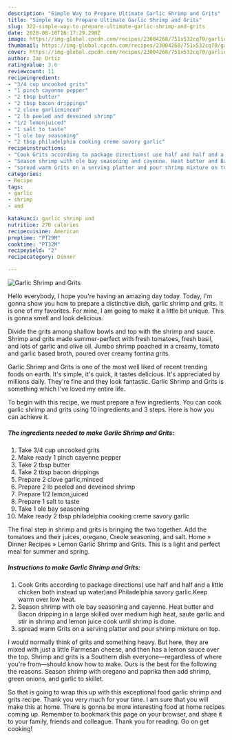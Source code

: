```yaml
---
description: "Simple Way to Prepare Ultimate Garlic Shrimp and Grits"
title: "Simple Way to Prepare Ultimate Garlic Shrimp and Grits"
slug: 322-simple-way-to-prepare-ultimate-garlic-shrimp-and-grits
date: 2020-08-10T16:17:29.290Z
image: https://img-global.cpcdn.com/recipes/23004268/751x532cq70/garlic-shrimp-and-grits-recipe-main-photo.jpg
thumbnail: https://img-global.cpcdn.com/recipes/23004268/751x532cq70/garlic-shrimp-and-grits-recipe-main-photo.jpg
cover: https://img-global.cpcdn.com/recipes/23004268/751x532cq70/garlic-shrimp-and-grits-recipe-main-photo.jpg
author: Ian Ortiz
ratingvalue: 3.6
reviewcount: 11
recipeingredient:
- "3/4 cup uncooked grits"
- "1 pinch cayenne pepper"
- "2 tbsp butter"
- "2 tbsp bacon drippings"
- "2 clove garlicminced"
- "2 lb peeled and deveined shrimp"
- "1/2 lemonjuiced"
- "1 salt to taste"
- "1 ole bay seasoning"
- "2 tbsp philadelphia cooking creme savory garlic"
recipeinstructions:
- "Cook Grits according to package directions( use half and half and a little chicken both instead up water)and Philadelphia savory garlic.Keep warm over low heat."
- "Season shrimp with ole bay seasoning and cayenne. Heat butter and Bacon dripping in a large skilled over medium high heat, saute garlic and stir in shrimp and lemon juice cook until shrimp is done."
- "spread warm Grits on a serving platter and pour shrimp mixture on top."
categories:
- Recipe
tags:
- garlic
- shrimp
- and

katakunci: garlic shrimp and 
nutrition: 270 calories
recipecuisine: American
preptime: "PT29M"
cooktime: "PT32M"
recipeyield: "2"
recipecategory: Dinner

---
```



![Garlic Shrimp and Grits](https://img-global.cpcdn.com/recipes/23004268/751x532cq70/garlic-shrimp-and-grits-recipe-main-photo.jpg)

Hello everybody, I hope you're having an amazing day today. Today, I'm gonna show you how to prepare a distinctive dish, garlic shrimp and grits. It is one of my favorites. For mine, I am going to make it a little bit unique. This is gonna smell and look delicious.

Divide the grits among shallow bowls and top with the shrimp and sauce. Shrimp and grits made summer-perfect with fresh tomatoes, fresh basil, and lots of garlic and olive oil. Jumbo shrimp poached in a creamy, tomato and garlic based broth, poured over creamy fontina grits.

Garlic Shrimp and Grits is one of the most well liked of recent trending foods on earth. It's simple, it's quick, it tastes delicious. It's appreciated by millions daily. They're fine and they look fantastic. Garlic Shrimp and Grits is something which I've loved my entire life.


To begin with this recipe, we must prepare a few ingredients. You can cook garlic shrimp and grits using 10 ingredients and 3 steps. Here is how you can achieve it.

<!--inarticleads1-->

##### The ingredients needed to make Garlic Shrimp and Grits:

1. Take 3/4 cup uncooked grits
1. Make ready 1 pinch cayenne pepper
1. Take 2 tbsp butter
1. Take 2 tbsp bacon drippings
1. Prepare 2 clove garlic,minced
1. Prepare 2 lb peeled and deveined shrimp
1. Prepare 1/2 lemon,juiced
1. Prepare 1 salt to taste
1. Take 1 ole bay seasoning
1. Make ready 2 tbsp philadelphia cooking creme savory garlic


The final step in shrimp and grits is bringing the two together. Add the tomatoes and their juices, oregano, Creole seasoning, and salt. Home » Dinner Recipes » Lemon Garlic Shrimp and Grits. This is a light and perfect meal for summer and spring. 

<!--inarticleads2-->

##### Instructions to make Garlic Shrimp and Grits:

1. Cook Grits according to package directions( use half and half and a little chicken both instead up water)and Philadelphia savory garlic.Keep warm over low heat.
1. Season shrimp with ole bay seasoning and cayenne. Heat butter and Bacon dripping in a large skilled over medium high heat, saute garlic and stir in shrimp and lemon juice cook until shrimp is done.
1. spread warm Grits on a serving platter and pour shrimp mixture on top.


I would normally think of grits and something heavy. But here, they are mixed with just a little Parmesan cheese, and then has a lemon sauce over the top. Shrimp and grits is a Southern dish everyone—regardless of where you&#39;re from—should know how to make. Ours is the best for the following the reasons. Season shrimp with oregano and paprika then add shrimp, green onions, and garlic to skillet. 

So that is going to wrap this up with this exceptional food garlic shrimp and grits recipe. Thank you very much for your time. I am sure that you will make this at home. There is gonna be more interesting food at home recipes coming up. Remember to bookmark this page on your browser, and share it to your family, friends and colleague. Thank you for reading. Go on get cooking!
